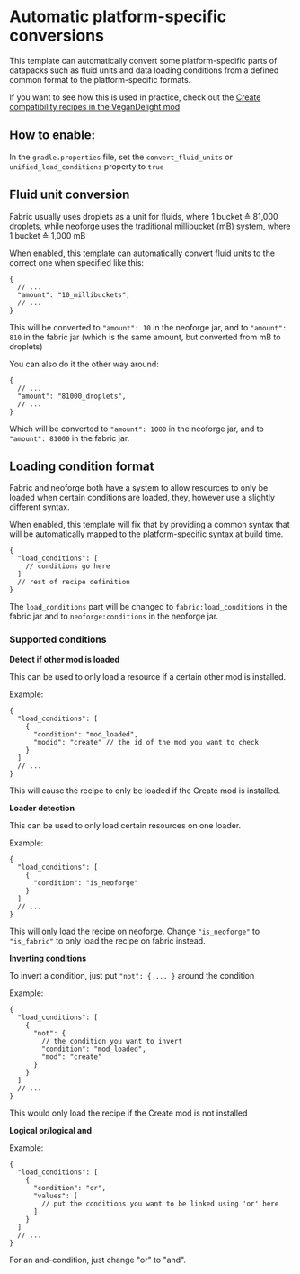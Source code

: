 # Automatic platform-specific conversions

This template can automatically convert some platform-specific
parts of datapacks such as fluid units and data loading conditions
from a defined common format to the platform-specific formats.

If you want to see how this is used in practice, check out
the [Create compatibility recipes in the VeganDelight mod](https://github.com/SayWhatSayMon/VeganDelight/tree/1.21.1/multiloader/common/src/main/resources/data/vegandelight/recipe/integration/create)

## How to enable:
In the `gradle.properties` file, set the `convert_fluid_units` or
`unified_load_conditions` property to `true`

## Fluid unit conversion
Fabric usually uses droplets as a unit for fluids,
where 1 bucket ≙ 81,000 droplets,
while neoforge uses the traditional millibucket (mB) system, where
1 bucket ≙ 1,000 mB

When enabled, this template can automatically convert fluid units to
the correct one when specified like this:
```json5
{
  // ...
  "amount": "10_millibuckets",
  // ...
}
```
This will be converted to `"amount": 10` in the neoforge jar, and to
`"amount": 810` in the fabric jar (which is the same amount, but
converted from mB to droplets)

You can also do it the other way around:
```json5
{
  // ...
  "amount": "81000_droplets",
  // ...
}
```
Which will be converted to `"amount": 1000` in the neoforge jar, and
to `"amount": 81000` in the fabric jar.

## Loading condition format
Fabric and neoforge both have a system to allow resources to only
be loaded when certain conditions are loaded, they, however use
a slightly different syntax.

When enabled, this template will fix that by providing a common syntax
that will be automatically mapped to the platform-specific syntax at build time.
```json5
{
  "load_conditions": [
    // conditions go here
  ]
  // rest of recipe definition
}
```
The `load_conditions` part will be changed to
`fabric:load_conditions` in the fabric jar and to
`neoforge:conditions` in the neoforge jar.

### Supported conditions

**Detect if other mod is loaded**

This can be used to only load a resource if a certain other mod is
installed.

Example:
```json5
{
  "load_conditions": [
    {
      "condition": "mod_loaded",
      "modid": "create" // the id of the mod you want to check
    }
  ]
  // ...
}
```
This will cause the recipe to only be loaded if the Create mod is
installed.

**Loader detection**

This can be used to only load certain resources on one loader.

Example:
```json5
{
  "load_conditions": [
    {
      "condition": "is_neoforge"
    }
  ]
  // ...
}
```
This will only load the recipe on neoforge.
Change `"is_neoforge"` to `"is_fabric"` to only load the recipe on
fabric instead.

**Inverting conditions**

To invert a condition, just put `"not": { ... }` around the condition

Example:
```json5
{
  "load_conditions": [
    {
      "not": {
        // the condition you want to invert
        "condition": "mod_loaded",
        "mod": "create"
      }
    }
  ]
  // ...
}
```
This would only load the recipe if the Create mod is not installed

**Logical or/logical and**

Example:
```json5
{
  "load_conditions": [
    {
      "condition": "or",
      "values": [
        // put the conditions you want to be linked using 'or' here
      ]
    }
  ]
  // ...
}
```
For an and-condition, just change "or" to "and".
